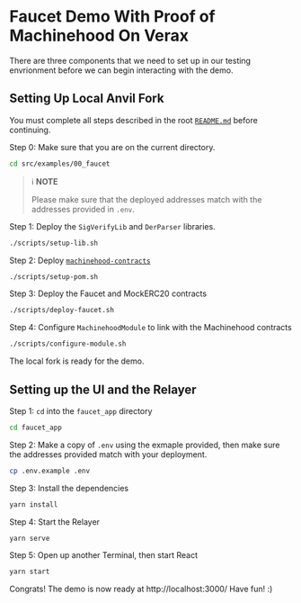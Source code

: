 # Faucet Demo With Proof of Machinehood On Verax

There are three components that we need to set up in our testing envrionment before we can begin interacting with the demo.


## Setting Up Local Anvil Fork

You must complete all steps described in the root [`README.md`](../../../README.md#for-developers-test-it-out-on-your-machine) before continuing.

Step 0: Make sure that you are on the current directory.

```bash
cd src/examples/00_faucet
```

> ℹ️ **NOTE** 
>
> Please make sure that the deployed addresses match with the addresses provided in `.env`.

Step 1: Deploy the `SigVerifyLib` and `DerParser` libraries.

```bash
./scripts/setup-lib.sh
```

Step 2: Deploy [`machinehood-contracts`](https://github.com/automata-network/machinehood-contracts)

```bash
./scripts/setup-pom.sh
```

Step 3: Deploy the Faucet and MockERC20 contracts

```bash
./scripts/deploy-faucet.sh
```

Step 4: Configure `MachinehoodModule` to link with the Machinehood contracts

```bash
./scripts/configure-module.sh
```

The local fork is ready for the demo.


## Setting up the UI and the Relayer

Step 1: `cd` into the `faucet_app` directory

```bash
cd faucet_app
```

Step 2: Make a copy of `.env` using the exmaple provided, then make sure the addresses provided match with your deployment.

```bash
cp .env.example .env
```

Step 3: Install the dependencies

```bash
yarn install
```

Step 4: Start the Relayer

```bash
yarn serve
```

Step 5: Open up another Terminal, then start React

```bash
yarn start
```

Congrats! The demo is now ready at http://localhost:3000/ Have fun! :)